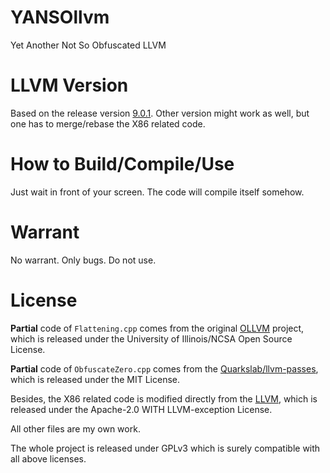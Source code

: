# YANSOllvm
Yet Another Not So Obfuscated LLVM

# LLVM Version
Based on the release version [9.0.1](https://github.com/llvm/llvm-project/releases/tag/llvmorg-9.0.1). Other version might work as well, but one has to merge/rebase the X86 related code.

# How to Build/Compile/Use
Just wait in front of your screen. The code will compile itself somehow.

# Warrant
No warrant. Only bugs. Do not use.

# License
**Partial** code of ```Flattening.cpp``` comes from the original [OLLVM](https://github.com/obfuscator-llvm/obfuscator/tree/llvm-4.0) project, which is released under the University of Illinois/NCSA Open Source License.

**Partial** code of ```ObfuscateZero.cpp``` comes from the [Quarkslab/llvm-passes](https://github.com/quarkslab/llvm-passes), which is released under the MIT License.

Besides, the X86 related code is modified directly from the [LLVM](https://github.com/llvm/llvm-project/releases/tag/llvmorg-9.0.1), which is released under the Apache-2.0 WITH LLVM-exception License.

All other files are my own work.

The whole project is released under GPLv3 which is surely compatible with all above licenses.
